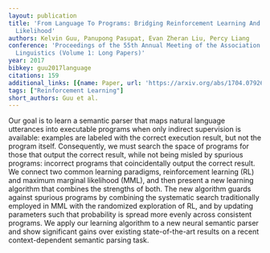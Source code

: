 ```yaml
---
layout: publication
title: 'From Language To Programs: Bridging Reinforcement Learning And Maximum Marginal
  Likelihood'
authors: Kelvin Guu, Panupong Pasupat, Evan Zheran Liu, Percy Liang
conference: 'Proceedings of the 55th Annual Meeting of the Association for Computational
  Linguistics (Volume 1: Long Papers)'
year: 2017
bibkey: guu2017language
citations: 159
additional_links: [{name: Paper, url: 'https://arxiv.org/abs/1704.07926'}]
tags: ["Reinforcement Learning"]
short_authors: Guu et al.
---
```

Our goal is to learn a semantic parser that maps natural language utterances
into executable programs when only indirect supervision is available: examples
are labeled with the correct execution result, but not the program itself.
Consequently, we must search the space of programs for those that output the
correct result, while not being misled by spurious programs: incorrect programs
that coincidentally output the correct result. We connect two common learning
paradigms, reinforcement learning (RL) and maximum marginal likelihood (MML),
and then present a new learning algorithm that combines the strengths of both.
The new algorithm guards against spurious programs by combining the systematic
search traditionally employed in MML with the randomized exploration of RL, and
by updating parameters such that probability is spread more evenly across
consistent programs. We apply our learning algorithm to a new neural semantic
parser and show significant gains over existing state-of-the-art results on a
recent context-dependent semantic parsing task.